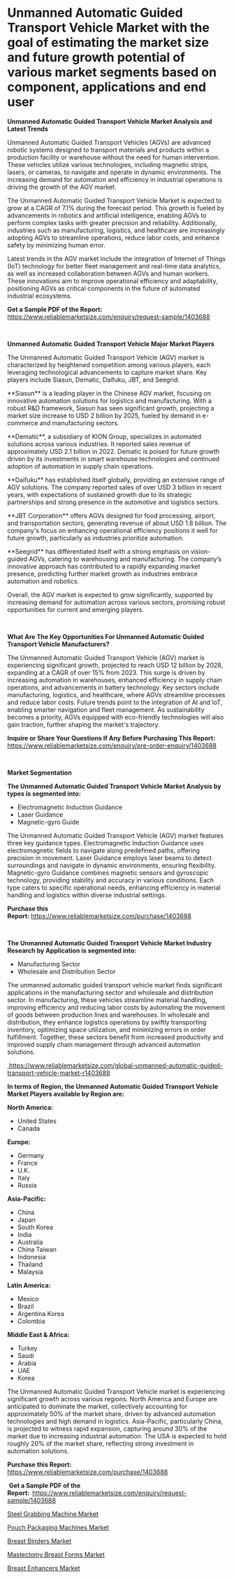 <p><h1>Unmanned Automatic Guided Transport Vehicle Market with the goal of estimating the market size and future growth potential of various market segments based on component, applications and end user</h1></p><p><strong>Unmanned Automatic Guided Transport Vehicle Market Analysis and Latest Trends</strong></p>
<p><p>Unmanned Automatic Guided Transport Vehicles (AGVs) are advanced robotic systems designed to transport materials and products within a production facility or warehouse without the need for human intervention. These vehicles utilize various technologies, including magnetic strips, lasers, or cameras, to navigate and operate in dynamic environments. The increasing demand for automation and efficiency in industrial operations is driving the growth of the AGV market.</p><p>The Unmanned Automatic Guided Transport Vehicle Market is expected to grow at a CAGR of 7.1% during the forecast period. This growth is fueled by advancements in robotics and artificial intelligence, enabling AGVs to perform complex tasks with greater precision and reliability. Additionally, industries such as manufacturing, logistics, and healthcare are increasingly adopting AGVs to streamline operations, reduce labor costs, and enhance safety by minimizing human error.</p><p>Latest trends in the AGV market include the integration of Internet of Things (IoT) technology for better fleet management and real-time data analytics, as well as increased collaboration between AGVs and human workers. These innovations aim to improve operational efficiency and adaptability, positioning AGVs as critical components in the future of automated industrial ecosystems.</p></p>
<p><strong>Get a Sample PDF of the Report:&nbsp;</strong> <a href="https://www.reliablemarketsize.com/enquiry/request-sample/1403688?utm_campaign=1694&utm_medium=2&utm_source=Github&utm_content=ia&utm_term=23102024&utm_id=unmanned-automatic-guided-transport-vehicle">https://www.reliablemarketsize.com/enquiry/request-sample/1403688</a></p>
<p>&nbsp;</p>
<p><strong>Unmanned Automatic Guided Transport Vehicle Major Market Players</strong></p>
<p><p>The Unmanned Automatic Guided Transport Vehicle (AGV) market is characterized by heightened competition among various players, each leveraging technological advancements to capture market share. Key players include Siasun, Dematic, Daifuku, JBT, and Seegrid.</p><p>**Siasun** is a leading player in the Chinese AGV market, focusing on innovative automation solutions for logistics and manufacturing. With a robust R&D framework, Siasun has seen significant growth, projecting a market size increase to USD 2 billion by 2025, fueled by demand in e-commerce and manufacturing sectors.</p><p>**Dematic**, a subsidiary of KION Group, specializes in automated solutions across various industries. It reported sales revenue of approximately USD 2.1 billion in 2022. Dematic is poised for future growth driven by its investments in smart warehouse technologies and continued adoption of automation in supply chain operations.</p><p>**Daifuku** has established itself globally, providing an extensive range of AGV solutions. The company reported sales of over USD 3 billion in recent years, with expectations of sustained growth due to its strategic partnerships and strong presence in the automotive and logistics sectors.</p><p>**JBT Corporation** offers AGVs designed for food processing, airport, and transportation sectors, generating revenue of about USD 1.8 billion. The company's focus on enhancing operational efficiency positions it well for future growth, particularly as industries prioritize automation.</p><p>**Seegrid** has differentiated itself with a strong emphasis on vision-guided AGVs, catering to warehousing and manufacturing. The company’s innovative approach has contributed to a rapidly expanding market presence, predicting further market growth as industries embrace automation and robotics.</p><p>Overall, the AGV market is expected to grow significantly, supported by increasing demand for automation across various sectors, promising robust opportunities for current and emerging players.</p></p>
<p>&nbsp;</p>
<p><strong>What Are The Key Opportunities For Unmanned Automatic Guided Transport Vehicle Manufacturers?</strong></p>
<p><p>The Unmanned Automatic Guided Transport Vehicle (AGV) market is experiencing significant growth, projected to reach USD 12 billion by 2028, expanding at a CAGR of over 15% from 2023. This surge is driven by increasing automation in warehouses, enhanced efficiency in supply chain operations, and advancements in battery technology. Key sectors include manufacturing, logistics, and healthcare, where AGVs streamline processes and reduce labor costs. Future trends point to the integration of AI and IoT, enabling smarter navigation and fleet management. As sustainability becomes a priority, AGVs equipped with eco-friendly technologies will also gain traction, further shaping the market's trajectory.</p></p>
<p><strong>Inquire or Share Your Questions If Any Before Purchasing This Report:</strong> <a href="https://www.reliablemarketsize.com/enquiry/pre-order-enquiry/1403688?utm_campaign=1694&utm_medium=2&utm_source=Github&utm_content=ia&utm_term=23102024&utm_id=unmanned-automatic-guided-transport-vehicle">https://www.reliablemarketsize.com/enquiry/pre-order-enquiry/1403688</a></p>
<p>&nbsp;</p>
<p><strong>Market Segmentation</strong></p>
<p><strong>The Unmanned Automatic Guided Transport Vehicle Market Analysis by types is segmented into:</strong></p>
<p><ul><li>Electromagnetic Induction Guidance</li><li>Laser Guidance</li><li>Magnetic-gyro Guide</li></ul></p>
<p><p>The Unmanned Automatic Guided Transport Vehicle (AGV) market features three key guidance types. Electromagnetic Induction Guidance uses electromagnetic fields to navigate along predefined paths, offering precision in movement. Laser Guidance employs laser beams to detect surroundings and navigate in dynamic environments, ensuring flexibility. Magnetic-gyro Guidance combines magnetic sensors and gyroscopic technology, providing stability and accuracy in various conditions. Each type caters to specific operational needs, enhancing efficiency in material handling and logistics within diverse industrial settings.</p></p>
<p><strong>Purchase this Report:&nbsp;</strong><a href="https://www.reliablemarketsize.com/purchase/1403688?utm_campaign=1694&utm_medium=2&utm_source=Github&utm_content=ia&utm_term=23102024&utm_id=unmanned-automatic-guided-transport-vehicle">https://www.reliablemarketsize.com/purchase/1403688</a></p>
<p>&nbsp;</p>
<p><strong>The Unmanned Automatic Guided Transport Vehicle Market Industry Research by Application is segmented into:</strong></p>
<p><ul><li>Manufacturing Sector</li><li>Wholesale and Distribution Sector</li></ul></p>
<p><p>The unmanned automatic guided transport vehicle market finds significant applications in the manufacturing sector and wholesale and distribution sector. In manufacturing, these vehicles streamline material handling, improving efficiency and reducing labor costs by automating the movement of goods between production lines and warehouses. In wholesale and distribution, they enhance logistics operations by swiftly transporting inventory, optimizing space utilization, and minimizing errors in order fulfillment. Together, these sectors benefit from increased productivity and improved supply chain management through advanced automation solutions.</p></p>
<p><a href="https://www.reliablemarketsize.com/global-unmanned-automatic-guided-transport-vehicle-market-r1403688?utm_campaign=1694&utm_medium=2&utm_source=Github&utm_content=ia&utm_term=23102024&utm_id=unmanned-automatic-guided-transport-vehicle">&nbsp;https://www.reliablemarketsize.com/global-unmanned-automatic-guided-transport-vehicle-market-r1403688</a></p>
<p><strong>In terms of Region, the Unmanned Automatic Guided Transport Vehicle Market Players available by Region are:</strong></p>
<p>
    <p> <strong> North America: </strong>
        <ul>
            <li>United States</li>
            <li>Canada</li>
        </ul>
        </p> 
    <p> <strong> Europe: </strong>
        <ul>
            <li>Germany</li>
            <li>France</li>
            <li>U.K.</li>
            <li>Italy</li>
            <li>Russia</li>
        </ul>
        </p> 
    <p> <strong> Asia-Pacific: </strong>
        <ul>
            <li>China</li>
            <li>Japan</li>
            <li>South Korea</li>
            <li>India</li>
            <li>Australia</li>
            <li>China Taiwan</li>
            <li>Indonesia</li>
            <li>Thailand</li>
            <li>Malaysia</li>
        </ul>
        </p> 
    <p> <strong> Latin America: </strong>
        <ul>
            <li>Mexico</li>
            <li>Brazil</li>
            <li>Argentina Korea</li>
            <li>Colombia</li>
        </ul>
        </p> 
    <p> <strong> Middle East & Africa: </strong>
        <ul>
            <li>Turkey</li>
            <li>Saudi</li>
            <li>Arabia</li>
            <li>UAE</li>
            <li>Korea</li>
        </ul>
    </p>
    </p>
<p><p>The Unmanned Automatic Guided Transport Vehicle market is experiencing significant growth across various regions. North America and Europe are anticipated to dominate the market, collectively accounting for approximately 50% of the market share, driven by advanced automation technologies and high demand in logistics. Asia-Pacific, particularly China, is projected to witness rapid expansion, capturing around 30% of the market due to increasing industrial automation. The USA is expected to hold roughly 20% of the market share, reflecting strong investment in automation solutions.</p></p>
<p><strong>Purchase this Report: </strong><a href="https://www.reliablemarketsize.com/purchase/1403688?utm_campaign=1694&utm_medium=2&utm_source=Github&utm_content=ia&utm_term=23102024&utm_id=unmanned-automatic-guided-transport-vehicle">https://www.reliablemarketsize.com/purchase/1403688</a></p>
<p>&nbsp;<strong>Get a Sample PDF of the Report:&nbsp;&nbsp;</strong><a href="https://www.reliablemarketsize.com/enquiry/request-sample/1403688?utm_campaign=1694&utm_medium=2&utm_source=Github&utm_content=ia&utm_term=23102024&utm_id=unmanned-automatic-guided-transport-vehicle">https://www.reliablemarketsize.com/enquiry/request-sample/1403688</a></p>
<p><strong></strong></p>
<p><p><a href="https://github.com/LilianFaulkner65/Market-Research-Report-List-1/blob/main/steel-grabbing-machine-market.md?utm_campaign=1694&utm_medium=2&utm_source=Github&utm_content=ia&utm_term=23102024&utm_id=unmanned-automatic-guided-transport-vehicle">Steel Grabbing Machine Market</a></p><p><a href="https://www.linkedin.com/pulse/pouch-packaging-machines-market-segmentation-in-depth-analysis-zc2ef?utm_campaign=1694&utm_medium=2&utm_source=Github&utm_content=ia&utm_term=23102024&utm_id=unmanned-automatic-guided-transport-vehicle">Pouch Packaging Machines Market</a></p><p><a href="https://www.linkedin.com/pulse/driving-forces-global-breast-binders-market-trends-applications-jtwif?utm_campaign=1694&utm_medium=2&utm_source=Github&utm_content=ia&utm_term=23102024&utm_id=unmanned-automatic-guided-transport-vehicle">Breast Binders Market</a></p><p><a href="https://www.linkedin.com/pulse/mastectomy-breast-forms-market-share-size-trends-industry-analysis-f0twf?utm_campaign=1694&utm_medium=2&utm_source=Github&utm_content=ia&utm_term=23102024&utm_id=unmanned-automatic-guided-transport-vehicle">Mastectomy Breast Forms Market</a></p><p><a href="https://www.linkedin.com/pulse/breast-enhancers-market-matrix-applications-types-cagr-growth-osnef?utm_campaign=1694&utm_medium=2&utm_source=Github&utm_content=ia&utm_term=23102024&utm_id=unmanned-automatic-guided-transport-vehicle">Breast Enhancers Market</a></p></p>